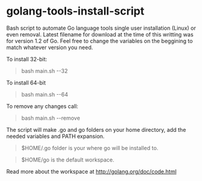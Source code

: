 golang-tools-install-script
==========================

Bash script to automate Go language tools single user installation (Linux) or even removal.
Latest filename for download at the time of this writting was for version 1.2 of Go. Feel free to change the variables on the beggining to match whatever version you need.

To install 32-bit:
<blockquote>bash main.sh --32</blockquote>
To install 64-bit
<blockquote>bash main.sh --64</blockquote>

To remove any changes call:
<blockquote>bash main.sh --remove</blockquote>

The script will make .go and go folders on your home directory, add the needed variables and PATH expansion.

<blockquote>$HOME/.go folder is your where go will be installed to.</blockquote>
<blockquote>$HOME/go is the default workspace.</blockquote>

Read more about the workspace at http://golang.org/doc/code.html
